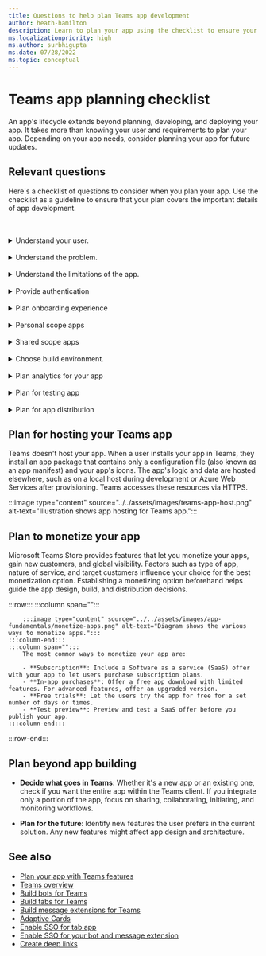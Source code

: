 ```yaml
---
title: Questions to help plan Teams app development
author: heath-hamilton
description: Learn to plan your app using the checklist to ensure your plan covers the important details of app development. Plan app's lifecycle. Plan to host your Teams app.
ms.localizationpriority: high
ms.author: surbhigupta
ms.date: 07/28/2022
ms.topic: conceptual
---
```


# Teams app planning checklist

An app's lifecycle extends beyond planning, developing, and deploying your app. It takes more than knowing your user and requirements to plan your app. Depending on your app needs, consider planning your app for future updates.

## Relevant questions

Here's a checklist of questions to consider when you plan your app. Use the checklist as a guideline to ensure that your plan covers the important details of app development.

<br>
<br>
<details>
<summary>Understand your user.</summary>

Understanding the user and their concern are the first indicators of how a Teams app can help. Build your use case around the problem, determine how an app can solve it, and develop a solution. For more information, see [understand your use cases](understand-use-cases.md).

| # | Consider... |
| --- | --- |
| 1 | Are the users primarily frontline workers on mobile clients? |
| 2 | Do you expect many guests to need access to your app? |
| 3 | Do they use teams and channels or primarily group chats? |
| 4 | How technically advanced are your primary users? |
| 5 | Do you need a thorough onboarding experience or a few pointers might do? |

</details>
<br>
<details>
<summary>Understand the problem.</summary>

| # | Consider... |
|--- | --- |
| 1 | What are the pros and cons of the current state system used by your users? |
| 2 | What are the issues faced by your users that you want to address? |
| 3 | Which features or capabilities do your users like in their current way of performing the process? |

</details>
<br>
<details>
<summary>Understand the limitations of the app.</summary>

| # | Consider... |
| --- | --- |
| 1 | What are the challenges with backend integration of the current app? |
| 2 | Who owns the backend data? User or third-party? |
| 3 | Are there firewalls that affect the functioning of the app? |
| 4 | Are there APIs to access the data you need for functioning of your app? |

</details>
<br>
<details>
<summary>Provide authentication</summary>

Use an authentication method suitable for your app to validate app users and secure the app and app users against unwarranted access. For more information, see [authenticate users in Microsoft Teams](../authentication/authentication.md).

| # | Consider...|
|--- | --- |
| 1 | Do the users access different views of data based on their roles? |
| 2 | Is customer data involved? |
| 3 | Are the interactions also based on the user roles? |
| 4 | Are guests accessing the app? |

</details>
<br>
<details>
<summary>Plan onboarding experience</summary>

To provide your users with a seamless onboarding experience, create a step-by-step guide explaining how and what to do with your app. For example, see [create Teams conversation bot](../../sbs-teams-conversation-bot.yml).

| # | Consider... |
| --- | --- |
| 1 | What happens when a user first configures your tab in a channel? |
| 2 | If you're sharing cards with a message extension, does it make sense to add a link to a page to help introduce users to what else your app can do? |
| 3 | Do you expect most people to already have some context of what your app is for, or to have already used your services in another context? |
| 4 | Are they coming to your app with no prior knowledge? |

</details>
<br>
<details>
<summary>Personal scope apps</summary>

| # | Consider... |
| --- | --- |
| 1 | Are one-on-one interactions with the app required for privacy or other reasons? For example, checking leave balance or other private information. |
| 2 | Are users going to collaborate from different teams in an organization? For example, finding upcoming organization-wide events. |
| 3 | Are there any personalized notifications or messages that need to be sent to a user throughout the Teams app experience? |

</details>
<br>
<details>
<summary>Shared scope apps</summary>

| # | Consider... |
| --- | --- |
| 1 | Is the information presented by the app, either in tab or through a bot, relevant and useful for most of the members in a Team? For example, Scrum app. |
| 2 | Could the app’s context change depending on the team in which it's added to? For example, Planner’s tasks are different in different teams. |
| 3 | Is it possible that all members in a persona who need to collaborate are a part of a single team? For example, agents working on a ticket. |

</details>
<br>
<details>
<summary>Choose build environment.</summary>

With Teams, you can choose the build environment that best suits your app requirement. Use Teams Toolkit or other SDKs, such as C#, Blazor, Node.js, and more to get started. For more information, see [plan your app with Teams features](../app-fundamentals-overview.md).

</details>
<br>
<details>
<summary>Plan analytics for your app</summary>

It's important to measure how your app is performing in the real-world once published. You need to monitor your app's users and organizations, how users engage with your app, bounce rates, potential customers, and more. Once you know these metrics, you can analyze the data against your business goals, take corrective action by fixing issues, and intervene in the user journey or plan further enhancements to your app.

For more information, see [planning analytics](overview-analytics.md).
</details>
<br>
<details>
<summary>Plan for testing app</summary>

After integrating your app with Microsoft Teams, you must test your app before publishing it. The ultimate goal is to get as many users for your app, therefore, ensure to test the app on multiple devices that users could use. For more information, see [test your app](../build-and-test/test-app-overview.md).

</details>
<br>
<details>
<summary>Plan for app distribution</summary>

You can provide your Microsoft Teams app to an individual, team, organization, or anyone who wants to use it. How you distribute depends on several factors, including users' needs, business and technical requirements, and your goals for the app. For more information, see [distribute your Microsoft Teams app](../deploy-and-publish/apps-publish-overview.md).

</details>

## Plan for hosting your Teams app

Teams doesn't host your app. When a user installs your app in Teams, they install an app package that contains only a configuration file (also known as an app manifest) and your app's icons. The app's logic and data are hosted elsewhere, such as on a local host during development or Azure Web Services after provisioning. Teams accesses these resources via HTTPS.

:::image type="content" source="../../assets/images/teams-app-host.png" alt-text="Illustration shows app hosting for Teams app.":::

## Plan to monetize your app

Microsoft Teams Store provides features that let you monetize your apps, gain new customers, and global visibility. Factors such as type of app, nature of service, and target customers influence your choice for the best monetization option. Establishing a monetizing option beforehand helps guide the app design, build, and distribution decisions.

:::row:::
    :::column span="":::

        :::image type="content" source="../../assets/images/app-fundamentals/monetize-apps.png" alt-text="Diagram shows the various ways to monetize apps.":::
    :::column-end:::
    :::column span="":::
        The most common ways to monetize your app are:

        - **Subscription**: Include a Software as a service (SaaS) offer with your app to let users purchase subscription plans.
        - **In-app purchases**: Offer a free app download with limited features. For advanced features, offer an upgraded version.
        - **Free trials**: Let the users try the app for free for a set number of days or times.
        - **Test preview**: Preview and test a SaaS offer before you publish your app.
    :::column-end:::
:::row-end:::

## Plan beyond app building

- **Decide what goes in Teams**: Whether it's a new app or an existing one, check if you want the entire app within the Teams client. If you integrate only a portion of the app, focus on sharing, collaborating, initiating, and monitoring workflows.

- **Plan for the future**: Identify new features the user prefers in the current solution. Any new features might affect app design and architecture.

## See also

- [Plan your app with Teams features](../app-fundamentals-overview.md)
- [Teams overview](/graph/teams-concept-overview)
- [Build bots for Teams](../../bots/what-are-bots.md)
- [Build tabs for Teams](../../tabs/what-are-tabs.md)
- [Build message extensions for Teams](../../messaging-extensions/what-are-messaging-extensions.md)
- [Adaptive Cards](../../task-modules-and-cards/what-are-cards.md#adaptive-cards)
- [Enable SSO for tab app](../../tabs/how-to/authentication/tab-sso-overview.md)
- [Enable SSO for your bot and message extension](../../bots/how-to/authentication/bot-sso-overview.md)
- [Create deep links](../build-and-test/deep-links.md)
